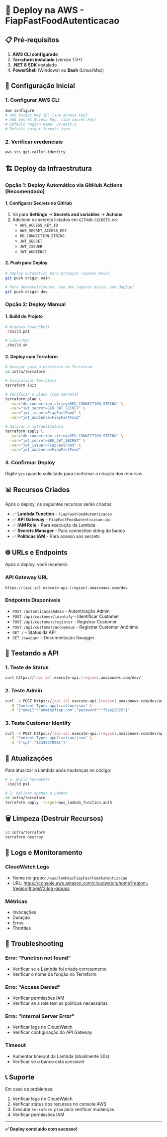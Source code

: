 # 🚀 Deploy na AWS - FiapFastFoodAutenticacao

## 📋 Pré-requisitos

1. **AWS CLI configurado**
2. **Terraform instalado** (versão 1.0+)
3. **.NET 8 SDK** instalado
4. **PowerShell** (Windows) ou **Bash** (Linux/Mac)

## 🔧 Configuração Inicial

### 1. Configurar AWS CLI
```bash
aws configure
# AWS Access Key ID: [sua access key]
# AWS Secret Access Key: [sua secret key]
# Default region name: us-east-1
# Default output format: json
```

### 2. Verificar credenciais
```bash
aws sts get-caller-identity
```

## 🏗️ Deploy da Infraestrutura

### **Opção 1: Deploy Automático via GitHub Actions (Recomendado)**

#### 1. Configurar Secrets no GitHub
1. Vá para **Settings** → **Secrets and variables** → **Actions**
2. Adicione os secrets listados em `GITHUB-SECRETS.md`:
   - `AWS_ACCESS_KEY_ID`
   - `AWS_SECRET_ACCESS_KEY`
   - `DB_CONNECTION_STRING`
   - `JWT_SECRET`
   - `JWT_ISSUER`
   - `JWT_AUDIENCE`

#### 2. Push para Deploy
```bash
# Deploy automático para produção (apenas main)
git push origin main

# Para desenvolvimento, use dev (apenas build, sem deploy)
git push origin dev
```

### **Opção 2: Deploy Manual**

#### 1. Build do Projeto
```bash
# Windows PowerShell
.\build.ps1

# Linux/Mac
./build.sh
```

#### 2. Deploy com Terraform
```bash
# Navegar para o diretório do Terraform
cd infra/terraform

# Inicializar Terraform
terraform init

# Verificar o plano (com secrets)
terraform plan \
  -var="db_connection_string=SEU_CONNECTION_STRING" \
  -var="jwt_secret=SEU_JWT_SECRET" \
  -var="jwt_issuer=FiapFastFood" \
  -var="jwt_audience=FiapFastFood"

# Aplicar a infraestrutura
terraform apply \
  -var="db_connection_string=SEU_CONNECTION_STRING" \
  -var="jwt_secret=SEU_JWT_SECRET" \
  -var="jwt_issuer=FiapFastFood" \
  -var="jwt_audience=FiapFastFood"
```

### 3. Confirmar Deploy
Digite `yes` quando solicitado para confirmar a criação dos recursos.

## 📊 Recursos Criados

Após o deploy, os seguintes recursos serão criados:

- ✅ **Lambda Function** - `FiapFastFoodAutenticacao`
- ✅ **API Gateway** - `FiapFastFoodAutenticacao-api`
- ✅ **IAM Role** - Para execução da Lambda
- ✅ **Secrets Manager** - Para connection string do banco
- ✅ **Políticas IAM** - Para acesso aos secrets

## 🌐 URLs e Endpoints

Após o deploy, você receberá:

### API Gateway URL
```
https://[api-id].execute-api.[region].amazonaws.com/dev
```

### Endpoints Disponíveis
- `POST /autenticacaoAdmin` - Autenticação Admin
- `POST /api/customer/identify` - Identificar Customer
- `POST /api/customer/register` - Registrar Customer
- `POST /api/customer/anonymous` - Registrar Customer Anônimo
- `GET /` - Status da API
- `GET /swagger` - Documentação Swagger

## 🧪 Testando a API

### 1. Teste de Status
```bash
curl https://[api-id].execute-api.[region].amazonaws.com/dev/
```

### 2. Teste Admin
```bash
curl -X POST https://[api-id].execute-api.[region].amazonaws.com/dev/autenticacaoAdmin \
  -H "Content-Type: application/json" \
  -d '{"email":"admin@fiap.com","password":"fiap@2025"}'
```

### 3. Teste Customer Identify
```bash
curl -X POST https://[api-id].execute-api.[region].amazonaws.com/dev/api/customer/identify \
  -H "Content-Type: application/json" \
  -d '{"cpf":"12345678901"}'
```

## 🔄 Atualizações

Para atualizar a Lambda após mudanças no código:

```bash
# 1. Build novamente
.\build.ps1

# 2. Aplicar apenas a Lambda
cd infra/terraform
terraform apply -target=aws_lambda_function.auth
```

## 🗑️ Limpeza (Destruir Recursos)

```bash
cd infra/terraform
terraform destroy
```

## 📝 Logs e Monitoramento

### CloudWatch Logs
- Nome do grupo: `/aws/lambda/FiapFastFoodAutenticacao`
- URL: https://console.aws.amazon.com/cloudwatch/home?region=[region]#logsV2:log-groups

### Métricas
- Invocações
- Duração
- Erros
- Throttles

## 🚨 Troubleshooting

### Erro: "Function not found"
- Verificar se a Lambda foi criada corretamente
- Verificar o nome da função no Terraform

### Erro: "Access Denied"
- Verificar permissões IAM
- Verificar se a role tem as políticas necessárias

### Erro: "Internal Server Error"
- Verificar logs no CloudWatch
- Verificar configuração do API Gateway

### Timeout
- Aumentar timeout da Lambda (atualmente 30s)
- Verificar se o banco está acessível

## 📞 Suporte

Em caso de problemas:
1. Verificar logs no CloudWatch
2. Verificar status dos recursos no console AWS
3. Executar `terraform plan` para verificar mudanças
4. Verificar permissões IAM

---

**✅ Deploy concluído com sucesso!**
